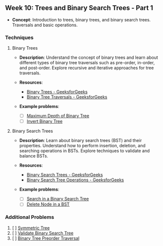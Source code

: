 ## Week 10: Trees and Binary Search Trees - Part 1

- **Concept**: Introduction to trees, binary trees, and binary search trees. Traversals and basic operations.

### Techniques

1. Binary Trees

   - **Description**: Understand the concept of binary trees and learn about different types of binary tree traversals such as pre-order, in-order, and post-order. Explore recursive and iterative approaches for tree traversals.

   - **Resources**:
     - [Binary Trees - GeeksforGeeks](https://www.geeksforgeeks.org/binary-tree-data-structure/)
     - [Binary Tree Traversals - GeeksforGeeks](https://www.geeksforgeeks.org/tree-traversals-inorder-preorder-and-postorder/)

   - **Example problems**:
     - [ ] [Maximum Depth of Binary Tree](https://leetcode.com/problems/maximum-depth-of-binary-tree/)
     - [ ] [Invert Binary Tree](https://leetcode.com/problems/invert-binary-tree/)

2. Binary Search Trees

   - **Description**: Learn about binary search trees (BST) and their properties. Understand how to perform insertion, deletion, and searching operations in BSTs. Explore techniques to validate and balance BSTs.

   - **Resources**:
     - [Binary Search Trees - GeeksforGeeks](https://www.geeksforgeeks.org/binary-search-tree-data-structure/)
     - [Binary Search Tree Operations - GeeksforGeeks](https://www.geeksforgeeks.org/binary-search-tree-set-1-search-and-insertion/)

   - **Example problems**:
     - [ ] [Search in a Binary Search Tree](https://leetcode.com/problems/search-in-a-binary-search-tree/)
     - [ ] [Delete Node in a BST](https://leetcode.com/problems/delete-node-in-a-bst/)

### Additional Problems

1. [ ] [Symmetric Tree](https://leetcode.com/problems/symmetric-tree/)
2. [ ] [Validate Binary Search Tree](https://leetcode.com/problems/validate-binary-search-tree/)
3. [ ] [Binary Tree Preorder Traversal](https://leetcode.com/problems/binary-tree-preorder-traversal/)
